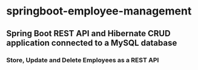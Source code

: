 # springboot-employee-management

## Spring Boot REST API and Hibernate CRUD application connected to a MySQL database

### Store, Update and Delete Employees as a REST API 
